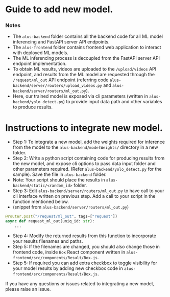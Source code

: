 # Guide to add new model.

### Notes

- The `alus-backend` folder contains all the backend code for all ML model inferencing and FastAPI server API endpoints.
- The `alus-frontend` folder contains frontend web application to interact with deployed ML models.
- The ML inferencing process is decoupled from the FastAPI server API endpoint implementation.
- To obtain ML results, videos are uploaded to the `/upload/videos` API endpoint, and results from the ML model are requested through the `/request/ml_out` API endpoint (referring code `alus-backend/server/routers/upload_videos.py` and `alus-backend/server/routers/ml_out.py`).
- Here, our trained model is exposed via cli parameters (written in `alus-backend/yolo_detect.py`) to provide input data path and other variables to produce results.

# Instructions to integrate new model.

- Step 1: To integrate a new model, add the weights required for inference from the model to the `alus-backend/modelWeights/` directory in a new folder.
- Step 2: Write a python script containing code for producing results from the new model, and expose cli options to pass data input folder and other parameters required. (Refer `alus-backend/yolo_detect.py` for the sample). Save the file in `alus-backend` folder.
- Note: Your script should place the results in `alus-backend/static/<random_id>` folder.
- Step 3: Edit `alus-backend/server/routers/ml_out.py` to have call to your cli interface written on previous step. Add a call to your script in the function mentioned below.
- (snippet from `alus-backend/server/routers/ml_out.py`)

```python
@router.post("/request/ml_out", tags=["request"])
async def request_ml_out(uniq_id: str):
    ...
```

- Step 4: Modify the returned results from this function to incorporate your results filenames and paths.
- Step 5: If the filenames are changed, you should also change those in frontend code, inside `Box` React component written in `alus-frontend/src/components/Result/Box.js`.
- Step 5: If required you can add extra checkbox to toggle visibility for your model results by adding new checkbox code in `alus-frontend/src/components/Result/Box.js`.

If you have any questions or issues related to integrating a new model, please raise an issue.
